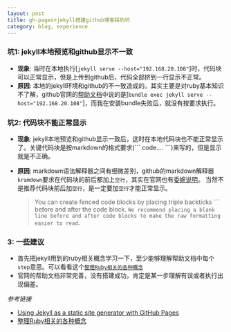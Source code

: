 ```yaml
---
layout: post
title: gh-pages+jekyll搭建github博客踩的坑
category: blog, experience
---
```

### 坑1: jekyll本地预览和github显示不一致  
- **现象**: 当时在本地执行[`jekyll serve --host="192.168.20.108"`]时，代码块可以正常显示，但是上传到github后，代码全部挤到一行显示不正常。  
- **原因**: 本地的jekyll环境和github的不一致造成的。其实主要是对ruby基本知识不了解，github官网的[帮助文档](https://help.github.com/articles/setting-up-your-github-pages-site-locally-with-jekyll/#step-4-build-your-local-jekyll-site)中说的是[`bundle exec jekyll serve --host="192.168.20.108"`]，而我在安装bundle失败后，就没有按要求执行。  
<!--description-->

### 坑2: 代码块不能正常显示    
- **现象**: jekyll本地预览和github显示一致后，这时在本地代码块也不能正常显示了。关键代码块是按markdown的格式要求(\`\`\`  code.... \`\`\`)来写的，但是显示就是不正确。  
- **原因**: markdown语法解释器之间有细微差别，github的markdown解释器`kramdown`要求在代码块的前后都加上`空行`，其实在官网也有[委婉说明](https://help.github.com/articles/creating-and-highlighting-code-blocks/)。 当然不是推荐代码块前后加`空行`，是一定要加`空行`才能正常显示。  

    > You can create fenced code blocks by placing triple backticks ``` before and after the code block. `We recommend placing a blank line before and after code blocks to make the raw formatting easier to read`.  


### 3: 一些建议  
- 首先把jekyll用到的ruby相关概念学习一下，至少能够理解帮助文档中每个`step`意思。可以看看这个[`整理Ruby相关的各种概念`](http://henter.me/post/ruby-rvm-gem-rake-bundle-rails.html)  
- 官网的帮助文档非常完善，没有搭建成功，肯定是某一步理解有误或者执行出现偏差。  
  
*参考链接*  

- [Using Jekyll as a static site generator with GitHub Pages](https://help.github.com/articles/using-jekyll-as-a-static-site-generator-with-github-pages/)  
- [整理Ruby相关的各种概念](http://henter.me/post/ruby-rvm-gem-rake-bundle-rails.html)  
